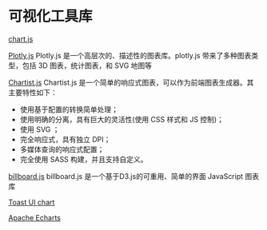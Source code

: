 # 可视化工具库

[chart.js](https://github.com/chartjs/Chart.js)

[Plotly.js](https://github.com/plotly/plotly.js)
Plotly.js 是一个高层次的、描述性的图表库。plotly.js 带来了多种图表类型，包括 3D 图表，统计图表，和 SVG 地图等

[Chartist.js](https://github.com/gionkunz/chartist-js)
Chartist.js 是一个简单的响应式图表，可以作为前端图表生成器。其主要特性如下：

- 使用基于配置的转换简单处理；
- 使用明确的分离，具有巨大的灵活性(使用 CSS 样式和 JS 控制)；
- 使用 SVG ；
- 完全响应式，具有独立 DPI；
- 多媒体查询的响应式配置；
- 完全使用 SASS 构建，并且支持自定义。

[billboard.js](https://github.com/naver/billboard.js)
billboard.js 是一个基于D3.js的可重用、简单的界面 JavaScript 图表库

[Toast UI chart](https://github.com/nhn/tui.chart)

[Apache Echarts](https://github.com/apache/echarts)
